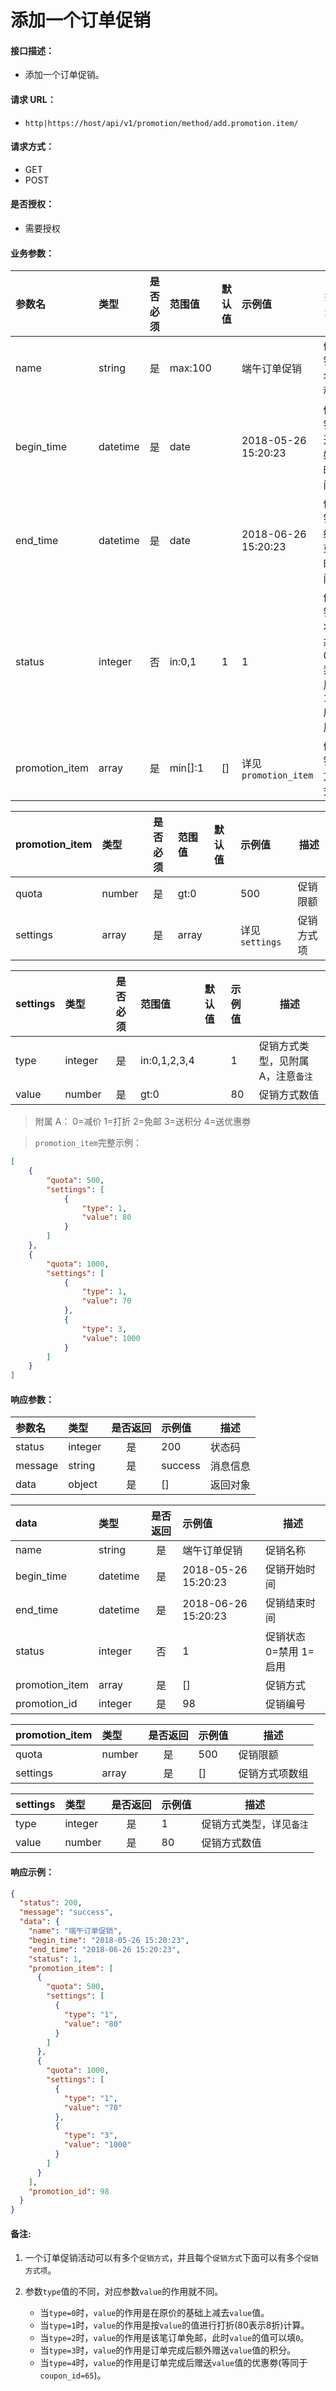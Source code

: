 # 添加一个订单促销

#### 接口描述：
- 添加一个订单促销。

#### 请求 URL：
- `http|https://host/api/v1/promotion/method/add.promotion.item/`

#### 请求方式：
- GET
- POST

#### 是否授权：
- 需要授权

#### 业务参数：
|参数名|类型|是否必须|范围值|默认值|示例值|描述|
|:----|:---|:---:|:-----|:-----|:-----|-----|
|name |string |是 |max:100 | |端午订单促销 |促销名称 |
|begin_time |datetime |是 |date | |2018-05-26 15:20:23 |促销开始时间 |
|end_time |datetime |是 |date | |2018-06-26 15:20:23 |促销结束时间 |
|status |integer |否 |in:0,1 |1 |1 |促销状态 0=禁用 1=启用 |
|promotion_item |array |是 |min[]:1 |[] |详见`promotion_item` |促销方式 |

|promotion_item|类型|是否必须|范围值|默认值|示例值|描述|
|:----|:---|:---:|:-----|:-----|:-----|-----|
|quota |number |是 |gt:0 | |500 |促销限额 |
|settings |array |是 |array | |详见`settings` |促销方式项 |

|settings|类型|是否必须|范围值|默认值|示例值|描述|
|:----|:---|:---:|:-----|:-----|:-----|-----|
|type |integer |是 |in:0,1,2,3,4 | |1 |促销方式类型，见附属 A，注意`备注`|
|value |number |是 |gt:0 | |80 |促销方式数值 |

> 附属 A：
0=减价 1=打折 2=免邮 3=送积分 4=送优惠劵

> `promotion_item`完整示例：
```json
[
    {
        "quota": 500,
        "settings": [
            {
                "type": 1,
                "value": 80
            }
        ]
    },
    {
        "quota": 1000,
        "settings": [
            {
                "type": 1,
                "value": 70
            },
            {
                "type": 3,
                "value": 1000
            }
        ]
    }
]
```

#### 响应参数：
|参数名|类型|是否返回|示例值|描述|
|:-----|:-----|:---:|:-----|-----|
|status |integer |是 |200 |状态码 |
|message |string |是 |success |消息信息 |
|data |object |是 |[] |返回对象 |

|data|类型|是否返回|示例值|描述|
|:-----|:-----|:---:|:-----|-----|
|name |string |是 |端午订单促销 |促销名称 |
|begin_time |datetime |是 |2018-05-26 15:20:23 |促销开始时间 |
|end_time |datetime |是 |2018-06-26 15:20:23 |促销结束时间 |
|status |integer |否 |1 |促销状态 0=禁用 1=启用 |
|promotion_item |array |是 |[] |促销方式 |
|promotion_id |integer |是 |98 |促销编号 |

|promotion_item|类型|是否返回|示例值|描述|
|:-----|:-----|:---:|:-----|-----|
|quota |number |是 |500 |促销限额 |
|settings |array |是 |[] |促销方式项数组 |

|settings|类型|是否返回|示例值|描述|
|:-----|:-----|:---:|:-----|-----|
|type |integer |是 |1 |促销方式类型，详见`备注` |
|value |number |是 |80 |促销方式数值 |

#### 响应示例：
```json
{
  "status": 200,
  "message": "success",
  "data": {
    "name": "端午订单促销",
    "begin_time": "2018-05-26 15:20:23",
    "end_time": "2018-06-26 15:20:23",
    "status": 1,
    "promotion_item": [
      {
        "quota": 500,
        "settings": [
          {
            "type": "1",
            "value": "80"
          }
        ]
      },
      {
        "quota": 1000,
        "settings": [
          {
            "type": "1",
            "value": "70"
          },
          {
            "type": "3",
            "value": "1000"
          }
        ]
      }
    ],
    "promotion_id": 98
  }
}
```

#### 备注:
1. 一个订单促销活动可以有多个`促销方式`，并且每个`促销方式`下面可以有多个`促销方式项`。

2. 参数`type`值的不同，对应参数`value`的作用就不同。
	+ 当`type=0`时，`value`的作用是在原价的基础上减去`value`值。
	+ 当`type=1`时，`value`的作用是按`value`的值进行打折(80表示8折)计算。
	+ 当`type=2`时，`value`的作用是该笔订单免邮，此时`value`的值可以填`0`。
	+ 当`type=3`时，`value`的作用是订单完成后额外赠送`value`值的积分。
	+ 当`type=4`时，`value`的作用是订单完成后赠送`value`值的优惠劵(等同于`coupon_id=65`)。